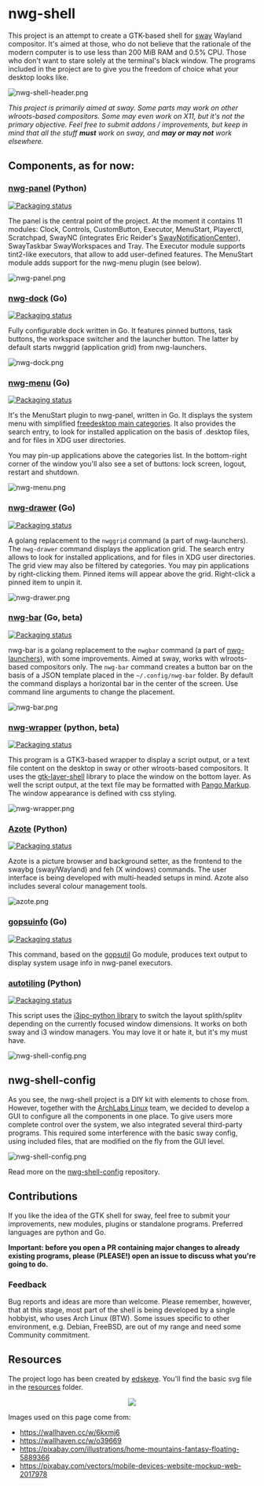 # nwg-shell

This project is an attempt to create a GTK-based shell for [sway](https://github.com/swaywm/sway) Wayland compositor. It's aimed at those, who do not believe
that the rationale of the modern computer is to use less than 200 MiB RAM and 0.5% CPU. Those who don't want to stare solely at the terminal's black window.
The programs included in the project are to give you the freedom of choice what your desktop looks like.

![nwg-shell-header.png](https://raw.githubusercontent.com/nwg-piotr/nwg-shell/main/images/nwg-shell/nwg-shell-header_new2.png)

*This project is primarily aimed at sway. Some parts may work on other wlroots-based compositors. Some may even work on X11, but it's not the primary objective.
Feel free to submit addons / improvements, but keep in mind that all the stuff **must** work on sway, and **may or may not** work elsewhere.*

## Components, as for now:

### [nwg-panel](https://github.com/nwg-piotr/nwg-panel) (Python)

[![Packaging status](https://repology.org/badge/vertical-allrepos/nwg-panel.svg)](https://repology.org/project/nwg-panel/versions)

The panel is the central point of the project. At the moment it contains 11 modules: Clock, Controls, CustomButton, 
Executor, MenuStart, Playerctl, Scratchpad, SwayNC (integrates Eric Reider's 
[SwayNotificationCenter](https://github.com/ErikReider/SwayNotificationCenter)), SwayTaskbar SwayWorkspaces and Tray. 
The Executor module supports tint2-like executors, that allow to add user-defined features. The MenuStart module adds 
support for the nwg-menu plugin (see below).

![nwg-panel.png](https://raw.githubusercontent.com/nwg-piotr/nwg-shell/main/images/nwg-shell/nwg-panel1.png)

### [nwg-dock](https://github.com/nwg-piotr/nwg-dock) (Go)

[![Packaging status](https://repology.org/badge/vertical-allrepos/nwg-dock.svg)](https://repology.org/project/nwg-dock/versions)

Fully configurable dock written in Go. It features pinned buttons, task buttons, the workspace switcher and the launcher button. The latter by default starts
nwggrid (application grid) from nwg-launchers.

![nwg-dock.png](https://raw.githubusercontent.com/nwg-piotr/nwg-shell/main/images/nwg-shell/nwg-dock.png)

### [nwg-menu](https://github.com/nwg-piotr/nwg-menu) (Go)

[![Packaging status](https://repology.org/badge/vertical-allrepos/nwg-menu.svg)](https://repology.org/project/nwg-menu/versions)

It's the MenuStart plugin to nwg-panel, written in Go. It displays the system menu with simplified [freedesktop main categories](https://specifications.freedesktop.org/menu-spec/latest/apa.html). It also provides the search entry,
to look for installed application on the basis of .desktop files, and for files in XDG user directories.

You may pin-up applications above the categories list. In the bottom-right corner of the window you'll also see a set of buttons: lock screen, logout,
restart and shutdown.

![nwg-menu.png](https://raw.githubusercontent.com/nwg-piotr/nwg-shell/main/images/nwg-shell/nwg-menu.png)

### [nwg-drawer](https://github.com/nwg-piotr/nwg-drawer) (Go)

[![Packaging status](https://repology.org/badge/vertical-allrepos/nwg-drawer.svg)](https://repology.org/project/nwg-drawer/versions)

A golang replacement to the `nwggrid` command (a part of nwg-launchers). The `nwg-drawer` command displays the application grid. The search entry allows to look
for installed applications, and for files in XDG user directories. The grid view may also be filtered by categories. You may pin applications by right-clicking
them. Pinned items will appear above the grid. Right-click a pinned item to unpin it.

![nwg-drawer.png](https://raw.githubusercontent.com/nwg-piotr/nwg-shell/main/images/nwg-shell/nwg-drawer.png)

### [nwg-bar](https://github.com/nwg-piotr/nwg-bar) (Go, beta)

[![Packaging status](https://repology.org/badge/vertical-allrepos/nwg-bar.svg)](https://repology.org/project/nwg-bar/versions)

nwg-bar is a golang replacement to the `nwgbar` command (a part of [nwg-launchers](https://github.com/nwg-piotr/nwg-launchers)), with some improvements. 
Aimed at sway, works with wlroots-based compositors only. The `nwg-bar` command creates a button bar on the basis of a JSON template placed in the 
`~/.config/nwg-bar` folder. By default the command displays a horizontal bar in the center of the screen. Use command line arguments to change the placement.

![nwg-bar.png](https://raw.githubusercontent.com/nwg-piotr/nwg-shell/main/images/nwg-shell/nwg-bar.png)

### [nwg-wrapper](https://github.com/nwg-piotr/nwg-wrapper) (python, beta)

[![Packaging status](https://repology.org/badge/vertical-allrepos/nwg-wrapper.svg)](https://repology.org/project/nwg-wrapper/versions)

This program is a GTK3-based wrapper to display a script output, or a text file content on the desktop in sway or 
other wlroots-based compositors. It uses the [gtk-layer-shell](https://github.com/wmww/gtk-layer-shell) library
to place the window on the bottom layer. As well the script output, at the text file may be formatted with 
[Pango Markup](https://developer.gnome.org/pygtk/stable/pango-markup-language.html). The window appearance is defined
with css styling.

![nwg-wrapper.png](https://raw.githubusercontent.com/nwg-piotr/nwg-shell/main/images/nwg-shell/nwg-wrapper.png)

### [Azote](https://github.com/nwg-piotr/azote) (Python)

[![Packaging status](https://repology.org/badge/vertical-allrepos/azote.svg)](https://repology.org/project/azote/versions)

Azote is a picture browser and background setter, as the frontend to the swaybg (sway/Wayland) and feh (X windows) commands. The user interface is being
developed with multi-headed setups in mind. Azote also includes several colour management tools.

![azote.png](https://raw.githubusercontent.com/nwg-piotr/nwg-shell/main/images/nwg-shell/azote.png)

### [gopsuinfo](https://github.com/nwg-piotr/gopsuinfo) (Go)

[![Packaging status](https://repology.org/badge/vertical-allrepos/gopsuinfo.svg)](https://repology.org/project/gopsuinfo/versions)

This command, based on the [gopsutil](https://github.com/shirou/gopsutil) Go module, produces text output to display system usage info in nwg-panel executors.

### [autotiling](https://github.com/nwg-piotr/autotiling) (Python)

[![Packaging status](https://repology.org/badge/vertical-allrepos/autotiling.svg)](https://repology.org/project/autotiling/versions)

This script uses the [i3ipc-python library](https://github.com/altdesktop/i3ipc-python) to switch the layout splith/splitv depending on the currently focused
window dimensions. It works on both sway and i3 window managers. You may love it or hate it, but it's my must have.

![nwg-shell-config.png](https://raw.githubusercontent.com/nwg-piotr/nwg-shell/main/images/nwg-shell/autotiling.png)

## nwg-shell-config

As you see, the nwg-shell project is a DIY kit with elements to chose from. However, together with the 
[ArchLabs Linux](https://archlabslinux.com) team, we decided to develop a GUI to configure all the components in one 
place. To give users more complete control over the system, we also integrated several third-party programs. 
This required some interference with the basic sway config, using included files, that are modified on the fly from the 
GUI level.

![nwg-shell-config.png](https://raw.githubusercontent.com/nwg-piotr/nwg-shell/main/images/nwg-shell/nwg-shell-config.png)

Read more on the [nwg-shell-config](https://github.com/nwg-piotr/nwg-shell-config) repository.

## Contributions

If you like the idea of the GTK shell for sway, feel free to submit your improvements, new modules, plugins or standalone programs. Preferred languages are python and Go.

**Important: before you open a PR containing major changes to already existing programs, please (PLEASE!) open an issue to discuss what you're going to do.**

### Feedback

Bug reports and ideas are more than welcome. Please remember, however, that at this stage, most part of the shell is being developed by a single hobbyist, who uses
Arch Linux (BTW). Some issues specific to other environment, e.g. Debian, FreeBSD, are out of my range and need some Community commitment.

## Resources

The project logo has been created by [edskeye](https://github.com/edskeye). You'll find the basic svg file in the
[resources](https://github.com/nwg-piotr/nwg-shell/tree/main/resources) folder.

<div align="center"><img src="https://raw.githubusercontent.com/nwg-piotr/nwg-shell/main/images/nwg-shell/logo.png"/></div>

Images used on this page come from:

- https://wallhaven.cc/w/6kxmj6
- https://wallhaven.cc/w/o39669
- https://pixabay.com/illustrations/home-mountains-fantasy-floating-5889366
- https://pixabay.com/vectors/mobile-devices-website-mockup-web-2017978
